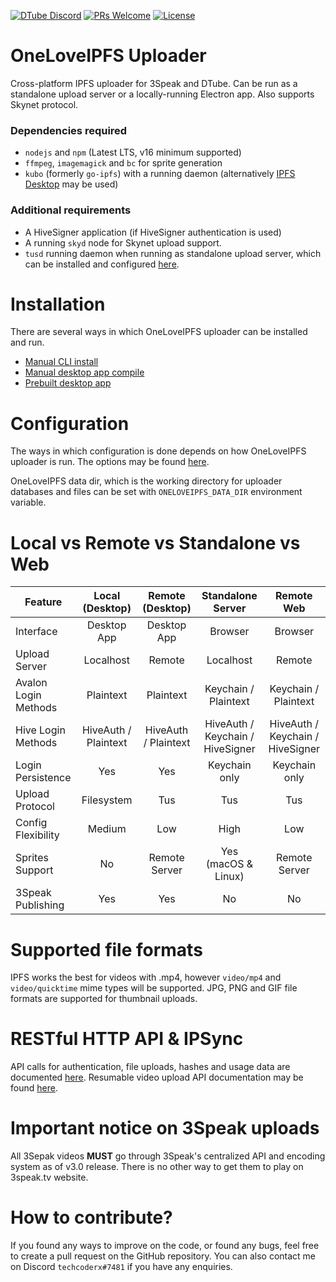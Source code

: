 [![DTube Discord](https://img.shields.io/discord/1212837917920067604.svg?logo=discord)](https://discord.gg/QsBnrwqsSV)
[![PRs Welcome](https://img.shields.io/badge/PRs-welcome-brightgreen.svg?style=flat-square)](http://makeapullrequest.com)
[![License](https://img.shields.io/github/license/oneloveipfs/ipfsVideoUploader)](https://github.com/oneloveipfs/ipfsVideoUploader/blob/master/LICENSE)

# OneLoveIPFS Uploader

Cross-platform IPFS uploader for 3Speak and DTube. Can be run as a standalone upload server or a locally-running Electron app. Also supports Skynet protocol.

### Dependencies required

* `nodejs` and `npm` (Latest LTS, v16 minimum supported)
* `ffmpeg`, `imagemagick` and `bc` for sprite generation
* `kubo` (formerly `go-ipfs`) with a running daemon (alternatively [IPFS Desktop](https://github.com/ipfs-shipyard/ipfs-desktop) may be used)

### Additional requirements

* A HiveSigner application (if HiveSigner authentication is used)
* A running `skyd` node for Skynet upload support.
* `tusd` running daemon when running as standalone upload server, which can be installed and configured [here](https://github.com/oneloveipfs/ipfsVideoUploader/blob/master/docs/ResumableUploads.md#server-installation).

# Installation

There are several ways in which OneLoveIPFS uploader can be installed and run.

* [Manual CLI install](https://github.com/oneloveipfs/ipfsVideoUploader/blob/master/docs/Installation.md)
* [Manual desktop app compile](https://github.com/oneloveipfs/ipfsVideoUploader/blob/master/docs/Compile.md)
* [Prebuilt desktop app](https://github.com/oneloveipfs/ipfsVideoUploader/releases)

# Configuration

The ways in which configuration is done depends on how OneLoveIPFS uploader is run. The options may be found [here](https://github.com/oneloveipfs/ipfsVideoUploader/blob/master/docs/ConfigDocs.md).

OneLoveIPFS data dir, which is the working directory for uploader databases and files can be set with `ONELOVEIPFS_DATA_DIR` environment variable.

# Local vs Remote vs Standalone vs Web

|Feature|Local (Desktop)|Remote (Desktop)|Standalone Server|Remote Web|
|-|:-:|:-:|:-:|:-:|
|Interface|Desktop App|Desktop App|Browser|Browser|
|Upload Server|Localhost|Remote|Localhost|Remote|
|Avalon Login Methods|Plaintext|Plaintext|Keychain / Plaintext|Keychain / Plaintext|
|Hive Login Methods|HiveAuth / Plaintext|HiveAuth / Plaintext|HiveAuth / Keychain / HiveSigner|HiveAuth / Keychain / HiveSigner|
|Login Persistence|Yes|Yes|Keychain only|Keychain only|
|Upload Protocol|Filesystem|Tus|Tus|Tus|
|Config Flexibility|Medium|Low|High|Low|
|Sprites Support|No|Remote Server|Yes (macOS & Linux)|Remote Server|
|3Speak Publishing|Yes|Yes|No|No|

# Supported file formats

IPFS works the best for videos with .mp4, however `video/mp4` and `video/quicktime` mime types will be supported. JPG, PNG and GIF file formats are supported for thumbnail uploads.

# RESTful HTTP API & IPSync

API calls for authentication, file uploads, hashes and usage data are documented [here](https://github.com/oneloveipfs/ipfsVideoUploader/blob/master/docs/API.md). Resumable video upload API documentation may be found [here](https://github.com/oneloveipfs/ipfsVideoUploader/blob/master/docs/ResumableUploads.md).

# Important notice on 3Speak uploads

All 3Sepak videos **MUST** go through 3Speak's centralized API and encoding system as of v3.0 release. There is no other way to get them to play on 3speak.tv website.

# How to contribute?

If you found any ways to improve on the code, or found any bugs, feel free to create a pull request on the GitHub repository. You can also contact me on Discord `techcoderx#7481` if you have any enquiries.
